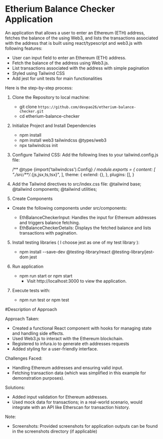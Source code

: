 # Etherium Balance Checker Application

An application that allows a user to enter an Ethereum (ETH) address, fetches the balance of the using Web3, and lists the transactions associated with the address that is built using react/typescript and web3.js with following features:

* User can input field to enter an Ethereum (ETH) address.
* Fetch the balance of the address using Web3.js.
* List transactions associated with the address with simple pagination
* Styled using Tailwind CSS
* Add jest for unit tests for main functionalities

Here is the step-by-step process:

1. Clone the Repository to local machine: 
    * git clone `https://github.com/devpao26/etherium-balance-checker.git`
    * cd etherium-balance-checker

1. Initialize Project and Install Dependencies
    * npm install
    * npm install web3 tailwindcss @types/web3
    * npx tailwindcss init

2. Configure Tailwind CSS: Add the following lines to your tailwind.config.js file:
    
    /** @type {import('tailwindcss').Config} */
    module.exports = {
    content: [
        "./src/**/*.{js,jsx,ts,tsx}",
    ],
    theme: {
        extend: {},
    },
    plugins: [],
    }


3. Add the Tailwind directives to src/index.css file:
    @tailwind base;
    @tailwind components;
    @tailwind utilities;

4. Create Components
 * Create the following components under src/components:

    * EthBalanceCheckerInput: Handles the input for Ethereum addresses and triggers balance fetching.
    * EthBalanceCheckerDetails: Displays the fetched balance and lists transactions with pagination.

5. Install testing libraries ( I choose jest as one of my test library ): 
    * npm install --save-dev @testing-library/react @testing-library/jest-dom jest

6. Run application
    * npm run start or npm start
        * Visit http://localhost:3000 to view the application.

7. Execute tests with:
    * npm run test or npm test


#Description of Approach

Approach Taken:

* Created a functional React component with hooks for managing state and handling side effects.
* Used Web3.js to interact with the Ethereum blockchain.
* Registered to infura.io to generate eth addresses requests
* Added styling for a user-friendly interface.

Challenges Faced:

* Handling Ethereum addresses and ensuring valid input.
* Fetching transaction data (which was simplified in this example for demonstration purposes).

Solutions:

* Added input validation for Ethereum addresses.
* Used mock data for transactions; in a real-world scenario, would integrate with an API like Etherscan for transaction history.

Note: 
* Screenshots: Provided screenshots for application outputs can be found in the screenshots directory (if applicable)

